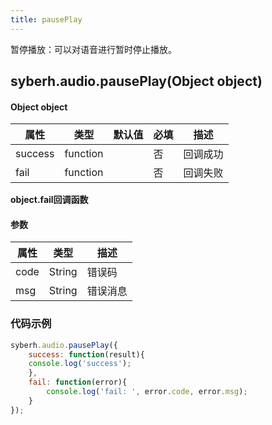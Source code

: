 ```yaml
---
title: pausePlay
---
```



暂停播放：可以对语音进行暂时停止播放。


## syberh.audio.pausePlay(Object object)
#### Object object
| 属性     | 类型   | 默认值  |  必填 | 描述                         |
| ---------- | ------- | -------- | ---------------- | ----------------------------------|
| success | function |        | 否       | 回调成功                    |
| fail   | function |        | 否       | 回调失败                    |

**object.fail回调函数**
#### 参数
| 属性 | 类型   | 描述     |
| ---- | ------ | -------- |
| code | String | 错误码   |
| msg  | String | 错误消息 |



### **代码示例**
``` javascript
syberh.audio.pausePlay({
	success: function(result){
    console.log('success');    
	},
	fail: function(error){
		console.log('fail: ', error.code, error.msg);
	}
});
```
